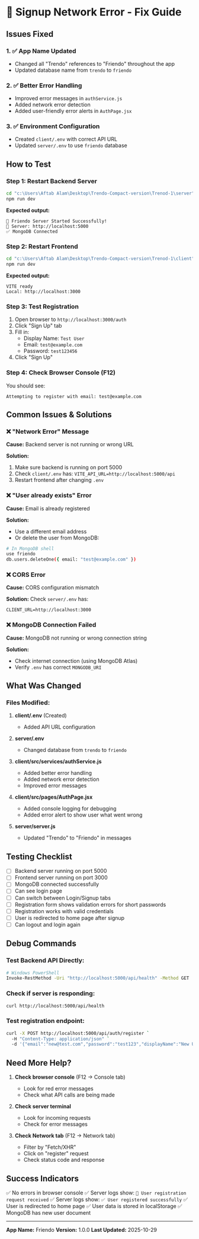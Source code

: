 # 🔧 Signup Network Error - Fix Guide

## Issues Fixed

### 1. ✅ App Name Updated
- Changed all "Trendo" references to "Friendo" throughout the app
- Updated database name from `trendo` to `friendo`

### 2. ✅ Better Error Handling
- Improved error messages in `authService.js`
- Added network error detection
- Added user-friendly error alerts in `AuthPage.jsx`

### 3. ✅ Environment Configuration
- Created `client/.env` with correct API URL
- Updated `server/.env` to use `friendo` database

## How to Test

### Step 1: Restart Backend Server
```bash
cd "c:\Users\Aftab Alam\Desktop\Trendo-Compact-version\Trenod-1\server"
npm run dev
```

**Expected output:**
```
🚀 Friendo Server Started Successfully!
📡 Server: http://localhost:5000
✅ MongoDB Connected
```

### Step 2: Restart Frontend
```bash
cd "c:\Users\Aftab Alam\Desktop\Trendo-Compact-version\Trenod-1\client"
npm run dev
```

**Expected output:**
```
VITE ready
Local: http://localhost:3000
```

### Step 3: Test Registration

1. Open browser to `http://localhost:3000/auth`
2. Click "Sign Up" tab
3. Fill in:
   - Display Name: `Test User`
   - Email: `test@example.com`
   - Password: `test123456`
4. Click "Sign Up"

### Step 4: Check Browser Console (F12)

You should see:
```
Attempting to register with email: test@example.com
```

## Common Issues & Solutions

### ❌ "Network Error" Message

**Cause:** Backend server is not running or wrong URL

**Solution:**
1. Make sure backend is running on port 5000
2. Check `client/.env` has: `VITE_API_URL=http://localhost:5000/api`
3. Restart frontend after changing `.env`

### ❌ "User already exists" Error

**Cause:** Email is already registered

**Solution:**
- Use a different email address
- Or delete the user from MongoDB:
```bash
# In MongoDB shell
use friendo
db.users.deleteOne({ email: "test@example.com" })
```

### ❌ CORS Error

**Cause:** CORS configuration mismatch

**Solution:**
Check `server/.env` has:
```
CLIENT_URL=http://localhost:3000
```

### ❌ MongoDB Connection Failed

**Cause:** MongoDB not running or wrong connection string

**Solution:**
- Check internet connection (using MongoDB Atlas)
- Verify `.env` has correct `MONGODB_URI`

## What Was Changed

### Files Modified:

1. **client/.env** (Created)
   - Added API URL configuration

2. **server/.env**
   - Changed database from `trendo` to `friendo`

3. **client/src/services/authService.js**
   - Added better error handling
   - Added network error detection
   - Improved error messages

4. **client/src/pages/AuthPage.jsx**
   - Added console logging for debugging
   - Added error alert to show user what went wrong

5. **server/server.js**
   - Updated "Trendo" to "Friendo" in messages

## Testing Checklist

- [ ] Backend server running on port 5000
- [ ] Frontend server running on port 3000
- [ ] MongoDB connected successfully
- [ ] Can see login page
- [ ] Can switch between Login/Signup tabs
- [ ] Registration form shows validation errors for short passwords
- [ ] Registration works with valid credentials
- [ ] User is redirected to home page after signup
- [ ] Can logout and login again

## Debug Commands

### Test Backend API Directly:
```bash
# Windows PowerShell
Invoke-RestMethod -Uri "http://localhost:5000/api/health" -Method GET
```

### Check if server is responding:
```bash
curl http://localhost:5000/api/health
```

### Test registration endpoint:
```bash
curl -X POST http://localhost:5000/api/auth/register `
  -H "Content-Type: application/json" `
  -d '{"email":"new@test.com","password":"test123","displayName":"New User"}'
```

## Need More Help?

1. **Check browser console** (F12 → Console tab)
   - Look for red error messages
   - Check what API calls are being made

2. **Check server terminal**
   - Look for incoming requests
   - Check for error messages

3. **Check Network tab** (F12 → Network tab)
   - Filter by "Fetch/XHR"
   - Click on "register" request
   - Check status code and response

## Success Indicators

✅ No errors in browser console
✅ Server logs show: `📝 User registration request received`
✅ Server logs show: `✅ User registered successfully`
✅ User is redirected to home page
✅ User data is stored in localStorage
✅ MongoDB has new user document

---

**App Name:** Friendo
**Version:** 1.0.0
**Last Updated:** 2025-10-29
